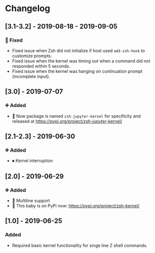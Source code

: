 # Changelog

## [3.1-3.2] - 2019-08-18 - 2019-09-05
### 🐞 Fixed
- Fixed issue when Zsh did not initialize if host used `add-zsh-hook` to
  customize prompts.
- Fixed issue when the kernel was timing out when a command did not 
  responded within 5 seconds.
- Fixed issue when the kernel was hanging on continuation prompt 
  (incomplete input).

## [3.0] - 2019-07-07
### ➕ Added
- 🔁 Now package is named `zsh-jupyter-kernel` for specificity
  and released at https://pypi.org/project/zsh-jupyter-kernel/

## [2.1-2.3] - 2019-06-30
### ➕ Added
- ⏹ Kernel interruption

## [2.0] - 2019-06-29
### ➕ Added
- 📝 Multiline support
- 🚀 This baby is on PyPi now: https://pypi.org/project/zsh-kernel/

## [1.0] - 2019-06-25
### Added
- Required basic kernel functionality for singe line Z shell commands.

